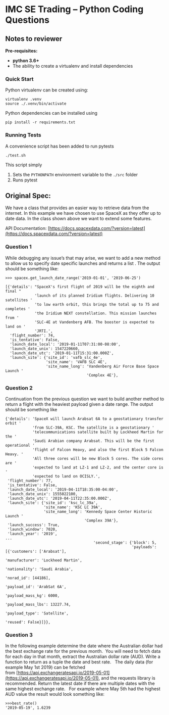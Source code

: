 # IMC SE Trading – Python Coding Questions

## Notes to reviewer

**Pre-requisites:**

* **python 3.6+**
* The ability to create a virtualenv and install dependencies


### Quick Start
Python virtualenv can be created using:

```
virtualenv .venv
source ./.venv/bin/activate
```

Python dependencies can be installed using

```
pip install -r requirements.txt
```

### Running Tests

A convenience script has been added to run pytests

```
./test.sh
```

This script simply

1. Sets the `PYTHONPATH` environment variable to the `./src` folder
2. Runs pytest

## Original Spec:

We have a class that provides an easier way to retrieve data from the internet. In this example we have chosen to use SpaceX as they offer up to date data. In the class shown above we want to extend some features.

API Documentation: [https://docs.spacexdata.com/?version=latest](https://docs.spacexdata.com/?version=latest)


### Question 1

While debugging any issue’s that may arise, we want to add a new method to allow us to specify date specific launches and returns a list . The output should be something like:

```
>>> spacex.get_launch_date_range('2019-01-01', '2019-06-25')

[{'details': "SpaceX's first flight of 2019 will be the eighth and final "
             'launch of its planned Iridium flights. Delivering 10 satellites '
             'to low earth orbit, this brings the total up to 75 and completes '
             'the Iridium NEXT constellation. This mission launches from '
             'SLC-4E at Vandenberg AFB. The booster is expected to land on '
             'JRTI.',
  'flight_number': 74,
  'is_tentative': False,
  'launch_date_local': '2019-01-11T07:31:00-08:00',
  'launch_date_unix': 1547220660,
  'launch_date_utc': '2019-01-11T15:31:00.000Z',
  'launch_site': {'site_id': 'vafb_slc_4e',
                  'site_name': 'VAFB SLC 4E',
                  'site_name_long': 'Vandenberg Air Force Base Space Launch '
                                    'Complex 4E'},
```


### Question 2

Continuation from the previous question we want to build another method to return a flight with the heaviest payload given a date range. The output should be something like

```
{'details': 'SpaceX will launch Arabsat 6A to a geostationary transfer orbit '
            'from SLC-39A, KSC. The satellite is a geostationary '
            'telecommunications satellite built by Lockheed Martin for the '
            'Saudi Arabian company Arabsat. This will be the first operational '
            'flight of Falcon Heavy, and also the first Block 5 Falcon Heavy. '
            'All three cores will be new Block 5 cores. The side cores are '
            'expected to land at LZ-1 and LZ-2, and the center core is '
            'expected to land on OCISLY.',
 'flight_number': 77,
 'is_tentative': False,
 'launch_date_local': '2019-04-11T18:35:00-04:00',
 'launch_date_unix': 1555022100,
 'launch_date_utc': '2019-04-11T22:35:00.000Z',
 'launch_site': {'site_id': 'ksc_lc_39a',
                 'site_name': 'KSC LC 39A',
                 'site_name_long': 'Kennedy Space Center Historic Launch '
                                   'Complex 39A'},
 'launch_success': True,
 'launch_window': 7020,
 'launch_year': '2019',
...
                                       'second_stage': {'block': 5,
                                                        'payloads': [{'customers': ['Arabsat'],
                                                                      'manufacturer': 'Lockheed Martin',
                                                                      'nationality': 'Saudi Arabia',
                                                                      'norad_id': [44186],
                                                                      'payload_id': 'ArabSat 6A',
                                                                      'payload_mass_kg': 6000,
                                                                      'payload_mass_lbs': 13227.74,
                                                                      'payload_type': 'Satellite',
                                                                      'reused': False}]}},
```

### Question 3

In the following example determine the date where the Australian dollar had the best exchange rate for the previous month.  You will need to fetch data for each day in that month, extract the Australian dollar rate (AUD).  Write a function to return as a tuple the date and best rate.
 
The daily data (for example May 1st 2019) can be fetched from [https://api.exchangeratesapi.io/2019-05-01](https://api.exchangeratesapi.io/2019-05-01), and the requests library is recommended. Return the latest date if there are multiple dates with the same highest exchange rate.
 
For example where May 5th had the highest AUD value the result would look something like:

```
>>>best_rate()
'2019-05-19', 1.6239
```